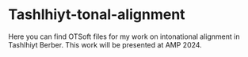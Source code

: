 # Tashlhiyt-tonal-alignment
Here you can find OTSoft files for my work on intonational alignment in Tashlhiyt Berber.  This work will be presented at AMP 2024.
